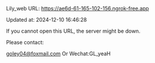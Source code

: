 Lily_web URL: https://ae6d-61-165-102-156.ngrok-free.app

Updated at: 2024-12-10 16:46:28

If you cannot open this URL, the server might be down.

Please contact: 

goley04@foxmail.com Or Wechat:GL_yeaH